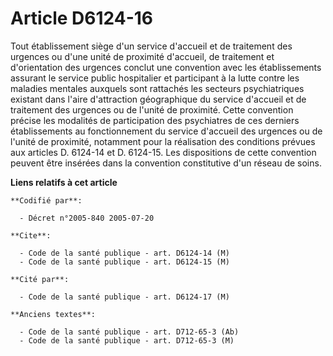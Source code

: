 # Article D6124-16

Tout établissement siège d'un service d'accueil et de traitement des urgences ou d'une unité de proximité d'accueil, de
traitement et d'orientation des urgences conclut une convention avec les établissements assurant le service public
hospitalier et participant à la lutte contre les maladies mentales auxquels sont rattachés les secteurs psychiatriques
existant dans l'aire d'attraction géographique du service d'accueil et de traitement des urgences ou de l'unité de proximité.
Cette convention précise les modalités de participation des psychiatres de ces derniers établissements au fonctionnement du
service d'accueil des urgences ou de l'unité de proximité, notamment pour la réalisation des conditions prévues aux articles
D. 6124-14 et D. 6124-15. Les dispositions de cette convention peuvent être insérées dans la convention constitutive d'un
réseau de soins.

**Liens relatifs à cet article**

	**Codifié par**:

	  - Décret n°2005-840 2005-07-20

	**Cite**:

	  - Code de la santé publique - art. D6124-14 (M)
	  - Code de la santé publique - art. D6124-15 (M)

	**Cité par**:

	  - Code de la santé publique - art. D6124-17 (M)

	**Anciens textes**:

	  - Code de la santé publique - art. D712-65-3 (Ab)
	  - Code de la santé publique - art. D712-65-3 (M)
